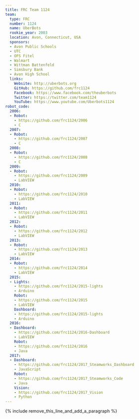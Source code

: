 ```yaml
---
title: FRC Team 1124
team:
  type: FRC
  number: 1124
  name: UberBots
  rookie_year: 2003
  location: Avon, Connecticut, USA
  sponsors:
  - Avon Public Schools
  - UTC
  - OFS Fitel
  - Walmart
  - Wittman Battenfeld
  - Simsbury Bank
  - Avon High School
  links:
    Website: http://uberbots.org
    GitHub: https://github.com/frc1124
    Facebook: https://www.facebook.com/theuberbots
    Twitter: https://twitter.com/team1124
    YouTube: https://www.youtube.com/Uberbots1124
robot_code:
  2006:
  - Robot:
    - https://github.com/frc1124/2006
    - C
  2007:
  - Robot:
    - https://github.com/frc1124/2007
    - C
  2008:
  - Robot:
    - https://github.com/frc1124/2008
    - C
  2009:
  - Robot:
    - https://github.com/frc1124/2009
    - LabVIEW
  2010:
  - Robot:
    - https://github.com/frc1124/2010
    - LabVIEW
  2011:
  - Robot:
    - https://github.com/frc1124/2011
    - LabVIEW
  2012:
  - Robot:
    - https://github.com/frc1124/2012
    - LabVIEW
  2013:
  - Robot:
    - https://github.com/frc1124/2013
    - LabVIEW
  2014:
  - Robot:
    - https://github.com/frc1124/2014
    - LabVIEW
  2015:
  - Lights:
    - https://github.com/frc1124/2015-lights
    - Arduino
    Robot:
    - https://github.com/frc1124/2015
    - LabVIEW
    Dashboard:
    - https://github.com/frc1124/2015-lights
    - Arduino
  2016:
  - Dashboard:
    - https://github.com/frc1124/2016-Dashboard
    - LabVIEW
    Robot:
    - https://github.com/frc1124/2016
    - Java
  2017:
  - Dashboard:
    - https://github.com/frc1124/2017_Steamworks_Dashboard
    - JavaScript
    Robot:
    - https://github.com/frc1124/2017_Steamworks_Code
    - Java
    Vision:
    - https://github.com/frc1124/2017_Vision
    - Python
---
```


{% include remove_this_line_and_add_a_paragraph %}